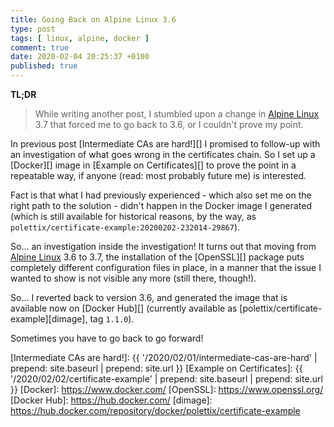 ```yaml
---
title: Going Back on Alpine Linux 3.6
type: post
tags: [ linux, alpine, docker ]
comment: true
date: 2020-02-04 20:25:37 +0100
published: true
---
```


**TL;DR**

> While writing another post, I stumbled upon a change in [Alpine Linux][]
> 3.7 that forced me to go back to 3.6, or I couldn't prove my point.

In previous post [Intermediate CAs are hard!][] I promised to follow-up with
an investigation of what goes wrong in the certificates chain. So I set up a
[Docker][] image in [Example on Certificates][] to prove the point in a
repeatable way, if anyone (read: most probably future me) is interested.

Fact is that what I had previously experienced - which also set me on the
right path to the solution - didn't happen in the Docker image I generated
(which is still available for historical reasons, by the way, as
`polettix/certificate-example:20200202-232014-29867`).

So... an investigation inside the investigation! It turns out that moving
from [Alpine Linux][] 3.6 to 3.7, the installation of the [OpenSSL][]
package puts completely different configuration files in place, in a manner
that the issue I wanted to show is not visible any more (still there,
though!).

So... I reverted back to version 3.6, and generated the image that is
available now on [Docker Hub][] (currently available as
[polettix/certificate-example][dimage], tag `1.1.0`).

Sometimes you have to go back to go forward!


[Alpine Linux]: https://www.alpinelinux.org/
[Intermediate CAs are hard!]: {{ '/2020/02/01/intermediate-cas-are-hard' | prepend: site.baseurl | prepend: site.url }}
[Example on Certificates]: {{ '/2020/02/02/certificate-example' | prepend: site.baseurl | prepend: site.url }}
[Docker]: https://www.docker.com/
[OpenSSL]: https://www.openssl.org/
[Docker Hub]: https://hub.docker.com/
[dimage]: https://hub.docker.com/repository/docker/polettix/certificate-example
